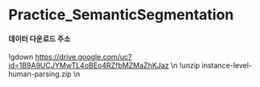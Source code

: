 # Practice_SemanticSegmentation

#### 데이터 다운로드 주소 

!gdown https://drive.google.com/uc?id=1B9A9UCJYMwTL4oBEo4RZfbMZMaZhKJaz \n
!unzip instance-level-human-parsing.zip \n